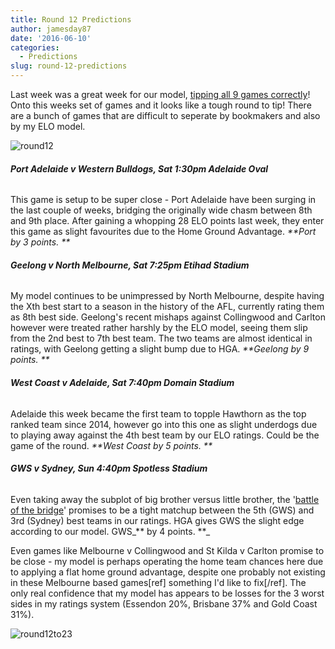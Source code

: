 ```yaml
---
title: Round 12 Predictions
author: jamesday87
date: '2016-06-10'
categories:
  - Predictions
slug: round-12-predictions
---
```


Last week was a great week for our model, [tipping all 9 games correctly](http://plussixoneblog.com/2016/06/06/round-11-results/)! Onto this weeks set of games and it looks like a tough round to tip! There are a bunch of games that are difficult to seperate by bookmakers and also by my ELO model.

![round12](http://plussixoneblog.com/img/2016/06/round12.gif)

###### **Port Adelaide v Western Bulldogs, Sat 1:30pm Adelaide Oval**

This game is setup to be super close - Port Adelaide have been surging in the last couple of weeks, bridging the originally wide chasm between 8th and 9th place. After gaining a whopping 28 ELO points last week, they enter this game as slight favourites due to the Home Ground Advantage. _**Port by 3 points. **_

###### **Geelong v North Melbourne, Sat 7:25pm Etihad Stadium**

My model continues to be unimpressed by North Melbourne, despite having the Xth best start to a season in the history of the AFL, currently rating them as 8th best side. Geelong's recent mishaps against Collingwood and Carlton however were treated rather harshly by the ELO model, seeing them slip from the 2nd best to 7th best team. The two teams are almost identical in ratings, with Geelong getting a slight bump due to HGA. _**Geelong by 9 points. **_

###### **West Coast v Adelaide, Sat 7:40pm Domain Stadium**

Adelaide this week became the first team to topple Hawthorn as the top ranked team since 2014, however go into this one as slight underdogs due to playing away against the 4th best team by our ELO ratings. Could be the game of the round. _**West Coast by 5 points. **_

###### **GWS v Sydney, Sun 4:40pm Spotless Stadium**

Even taking away the subplot of big brother versus little brother, the '[battle of the bridge](https://en.wikipedia.org/wiki/Sydney_Derby_(AFL))' promises to be a tight matchup between the 5th (GWS) and 3rd (Sydney) best teams in our ratings. HGA gives GWS the slight edge according to our model. GWS_** by 4 points. **_

Even games like Melbourne v Collingwood and St Kilda v Carlton promise to be close - my model is perhaps operating the home team chances here due to applying a flat home ground advantage, despite one probably not existing in these Melbourne based games[ref] something I'd like to fix[/ref]. The only real confidence that my model has appears to be losses for the 3 worst sides in my ratings system (Essendon 20%, Brisbane 37% and Gold Coast 31%).

![round12to23](http://plussixoneblog.com/img/2016/06/round12to23.gif)

